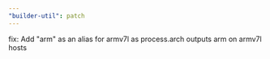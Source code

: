 ```yaml
---
"builder-util": patch
---
```


fix: Add "arm" as an alias for armv7l as process.arch outputs arm on armv7l hosts
